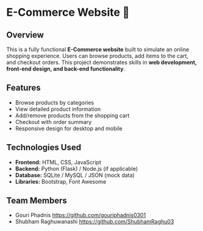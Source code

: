 # E-Commerce Website 🛒

## Overview
This is a fully functional **E-Commerce website** built to simulate an online shopping experience. Users can browse products, add items to the cart, and checkout orders. This project demonstrates skills in **web development, front-end design, and back-end functionality**.

## Features
- Browse products by categories
- View detailed product information
- Add/remove products from the shopping cart
- Checkout with order summary
- Responsive design for desktop and mobile

## Technologies Used
- **Frontend:** HTML, CSS, JavaScript
- **Backend:** Python (Flask) / Node.js (if applicable)
- **Database:** SQLite / MySQL / JSON (mock data)
- **Libraries:** Bootstrap, Font Awesome

## Team Members
- Gouri Phadnis https://github.com/gouriphadnis0301
- Shubham Raghuwanashi https://github.com/ShubhamRaghu03
